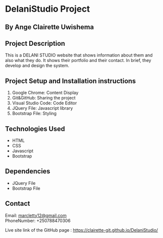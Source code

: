 # DelaniStudio Project
## By Ange Clairette Uwishema
## Project Description <br>
This is a DELANI STUDIO website that shows information about them and also what they do. It shows their portfolio and their contact. In brief, they develop and design the system.
## Project Setup and Installation instructions
<ol>
  <li>Google Chrome: Content Display</li>
  <li>Git&GitHub: Sharing the project</li>
  <li>Visual Studio Code: Code Editor</li>
  <li>JQuery File: Javascript library</li>
  <li>Bootstrap File: Styling</li>
</ol>

## Technologies Used
<ul>
  <li>HTML</li>
  <li>CSS</li>
  <li>Javascript</li>
  <li>Bootstrap</li>
</ul>

## Dependencies
<ul>
  <li>JQuery File</li>
  <li>Bootstrap File</li>
</ul>

## Contact
Email: marcletty12@gmail.com <br>
PhoneNumber: +250788470306

Live site link of the GitHub page : https://clairette-git.github.io/DelaniStudio/ 


